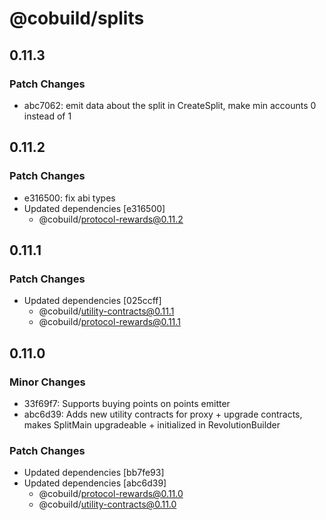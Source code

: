 # @cobuild/splits

## 0.11.3

### Patch Changes

- abc7062: emit data about the split in CreateSplit, make min accounts 0 instead of 1

## 0.11.2

### Patch Changes

- e316500: fix abi types
- Updated dependencies [e316500]
  - @cobuild/protocol-rewards@0.11.2

## 0.11.1

### Patch Changes

- Updated dependencies [025ccff]
  - @cobuild/utility-contracts@0.11.1
  - @cobuild/protocol-rewards@0.11.1

## 0.11.0

### Minor Changes

- 33f69f7: Supports buying points on points emitter
- abc6d39: Adds new utility contracts for proxy + upgrade contracts, makes SplitMain upgradeable + initialized in RevolutionBuilder

### Patch Changes

- Updated dependencies [bb7fe93]
- Updated dependencies [abc6d39]
  - @cobuild/protocol-rewards@0.11.0
  - @cobuild/utility-contracts@0.11.0
